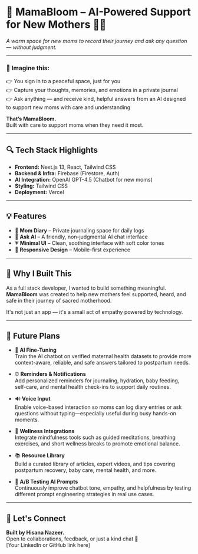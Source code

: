 # 👶 MamaBloom – AI-Powered Support for New Mothers 💬✨

*A warm space for new moms to record their journey and ask any question — without judgment.*

---

### 🌸 Imagine this:
👉 You sign in to a peaceful space, just for you  
👉 Capture your thoughts, memories, and emotions in a private journal  
👉 Ask anything — and receive kind, helpful answers from an AI designed to support new moms with care and understanding  

**That’s MamaBloom.**  
Built with care to support moms when they need it most.

---

## 🔍 Tech Stack Highlights

- **Frontend:** Next.js 13, React, Tailwind CSS  
- **Backend & Infra:** Firebase (Firestore, Auth)  
- **AI Integration:** OpenAI GPT-4.5 (Chatbot for new moms)  
- **Styling:** Tailwind CSS  
- **Deployment:** Vercel  

---

## 💡 Features

- 📝 **Mom Diary** – Private journaling space for daily logs  
- 🤖 **Ask AI** – A friendly, non-judgmental AI chat interface  
- 💗 **Minimal UI** – Clean, soothing interface with soft color tones  
- 📱 **Responsive Design** – Mobile-first experience  

---

## 🎯 Why I Built This

As a full stack developer, I wanted to build something meaningful.  
**MamaBloom** was created to help new mothers feel supported, heard, and safe in their journey of sacred motherhood.

It's not just an app — it's a small act of empathy powered by technology.

---

## 📂 Future Plans

- 🧠 **AI Fine-Tuning**  
  Train the AI chatbot on verified maternal health datasets to provide more context-aware, reliable, and safe answers tailored to postpartum needs.

- ⏰ **Reminders & Notifications**  
  Add personalized reminders for journaling, hydration, baby feeding, self-care, and mental health check-ins to support daily routines.

- 🔊 **Voice Input**  
  Enable voice-based interaction so moms can log diary entries or ask questions without typing—especially useful during busy hands-on moments.

- 🧘 **Wellness Integrations**  
  Integrate mindfulness tools such as guided meditations, breathing exercises, and short wellness breaks to promote emotional balance.

- 📚 **Resource Library**  
  Build a curated library of articles, expert videos, and tips covering postpartum recovery, baby care, mental health, and more.

- 🧪 **A/B Testing AI Prompts**  
  Continuously improve chatbot tone, empathy, and helpfulness by testing different prompt engineering strategies in real use cases.

---

## 🤝 Let's Connect

**Built by Hisana Nazeer.**  
Open to collaborations, feedback, or just a kind chat 🌷  
[Your LinkedIn or GitHub link here]









